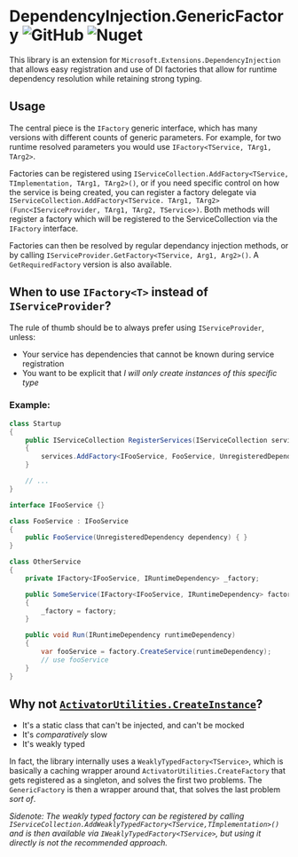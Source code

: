 # DependencyInjection.GenericFactory ![GitHub](https://img.shields.io/github/license/GediminasMasaitis/DependencyInjection.GenericFactory) ![Nuget](https://img.shields.io/nuget/v/DependencyInjection.GenericFactory )

This library is an extension for `Microsoft.Extensions.DependencyInjection` that allows easy registration and use of DI factories that allow for runtime dependency resolution while retaining strong typing.

## Usage
The central piece is the `IFactory` generic interface, which has many versions with different counts of generic parameters. For example, for two runtime resolved parameters you would use `IFactory<TService, TArg1, TArg2>`.

Factories can be registered using `IServiceCollection.AddFactory<TService, TImplementation, TArg1, TArg2>()`, or if you need specific control on how the service is being created, you can register a factory delegate via `IServiceCollection.AddFactory<TService. TArg1, TArg2>(Func<IServiceProvider, TArg1, TArg2, TService>)`. Both methods will register a factory which will be registered to the ServiceCollection via the `IFactory` interface.

Factories can then be resolved by regular dependancy injection methods, or by calling `IServiceProvider.GetFactory<TService, Arg1, Arg2>()`. A `GetRequiredFactory` version is also available.

## When to use `IFactory<T>` instead of `IServiceProvider`?
The rule of thumb should be to always prefer using `IServiceProvider`, unless:

* Your service has dependencies that cannot be known during service registration
* You want to be explicit that *I will only create instances of this specific type*

### Example:
``` csharp
class Startup
{
    public IServiceCollection RegisterServices(IServiceCollection services)
    {
        services.AddFactory<IFooService, FooService, UnregisteredDependency>();
    }

    // ...
}

interface IFooService {}

class FooService : IFooService
{
    public FooService(UnregisteredDependency dependency) { }
}

class OtherService
{
    private IFactory<IFooService, IRuntimeDependency> _factory;

    public SomeService(IFactory<IFooService, IRuntimeDependency> factory)
    {
        _factory = factory;
    }

    public void Run(IRuntimeDependency runtimeDependency)
    {
        var fooService = factory.CreateService(runtimeDependency);
        // use fooService
    }
}
```

## Why not [`ActivatorUtilities.CreateInstance`](https://docs.microsoft.com/en-us/dotnet/api/microsoft.extensions.dependencyinjection.activatorutilities.createinstance)?

* It's a static class that can't be injected, and can't be mocked
* It's *comparatively* slow
* It's weakly typed

In fact, the library internally uses a `WeaklyTypedFactory<TService>`, which is basically a caching wrapper around `ActivatorUtilities.CreateFactory` that gets registered as a singleton, and solves the first two problems. The `GenericFactory` is then a wrapper around that, that solves the last problem *sort of*.

*Sidenote: The weakly typed factory can be registered by calling `IServiceCollection.AddWeaklyTypedFactory<TService,TImplementation>()` and is then available via `IWeaklyTypedFactory<TService>`, but using it directly is not the recommended approach.*